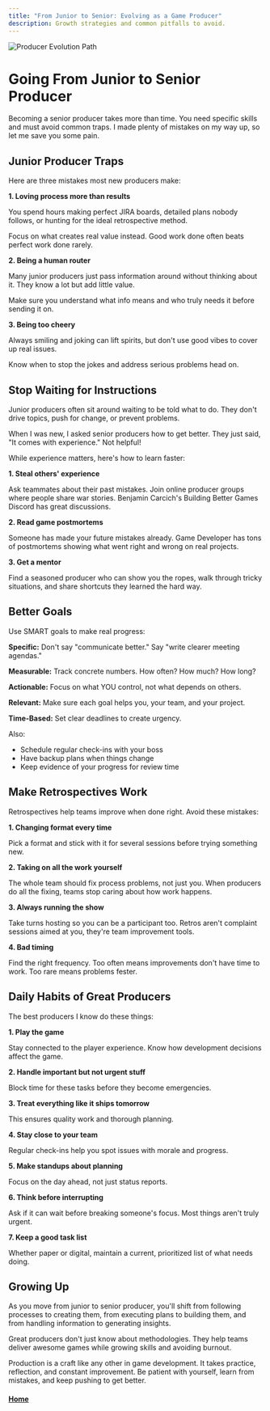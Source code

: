 ```yaml
---
title: "From Junior to Senior: Evolving as a Game Producer"
description: Growth strategies and common pitfalls to avoid.
---
```


![Producer Evolution Path](https://img.freepik.com/free-vector/hand-drawn-career-progression-concept_23-2149164015.jpg)

# Going From Junior to Senior Producer

Becoming a senior producer takes more than time. You need specific skills and must avoid common traps. I made plenty of mistakes on my way up, so let me save you some pain.

## Junior Producer Traps

Here are three mistakes most new producers make:

**1. Loving process more than results**

You spend hours making perfect JIRA boards, detailed plans nobody follows, or hunting for the ideal retrospective method.

Focus on what creates real value instead. Good work done often beats perfect work done rarely.

**2. Being a human router**

Many junior producers just pass information around without thinking about it. They know a lot but add little value.

Make sure you understand what info means and who truly needs it before sending it on.

**3. Being too cheery**

Always smiling and joking can lift spirits, but don't use good vibes to cover up real issues. 

Know when to stop the jokes and address serious problems head on.

## Stop Waiting for Instructions

Junior producers often sit around waiting to be told what to do. They don't drive topics, push for change, or prevent problems.

When I was new, I asked senior producers how to get better. They just said, "It comes with experience." Not helpful!

While experience matters, here's how to learn faster:

**1. Steal others' experience**

Ask teammates about their past mistakes. Join online producer groups where people share war stories. Benjamin Carcich's Building Better Games Discord has great discussions.

**2. Read game postmortems**

Someone has made your future mistakes already. Game Developer has tons of postmortems showing what went right and wrong on real projects.

**3. Get a mentor**

Find a seasoned producer who can show you the ropes, walk through tricky situations, and share shortcuts they learned the hard way.

## Better Goals

Use SMART goals to make real progress:

**Specific:** Don't say "communicate better." Say "write clearer meeting agendas."

**Measurable:** Track concrete numbers. How often? How much? How long?

**Actionable:** Focus on what YOU control, not what depends on others.

**Relevant:** Make sure each goal helps you, your team, and your project.

**Time-Based:** Set clear deadlines to create urgency.

Also:
- Schedule regular check-ins with your boss
- Have backup plans when things change
- Keep evidence of your progress for review time

## Make Retrospectives Work

Retrospectives help teams improve when done right. Avoid these mistakes:

**1. Changing format every time**

Pick a format and stick with it for several sessions before trying something new.

**2. Taking on all the work yourself**

The whole team should fix process problems, not just you. When producers do all the fixing, teams stop caring about how work happens.

**3. Always running the show**

Take turns hosting so you can be a participant too. Retros aren't complaint sessions aimed at you, they're team improvement tools.

**4. Bad timing**

Find the right frequency. Too often means improvements don't have time to work. Too rare means problems fester.

## Daily Habits of Great Producers

The best producers I know do these things:

**1. Play the game**

Stay connected to the player experience. Know how development decisions affect the game.

**2. Handle important but not urgent stuff**

Block time for these tasks before they become emergencies.

**3. Treat everything like it ships tomorrow**

This ensures quality work and thorough planning.

**4. Stay close to your team**

Regular check-ins help you spot issues with morale and progress.

**5. Make standups about planning**

Focus on the day ahead, not just status reports.

**6. Think before interrupting**

Ask if it can wait before breaking someone's focus. Most things aren't truly urgent.

**7. Keep a good task list**

Whether paper or digital, maintain a current, prioritized list of what needs doing.

## Growing Up

As you move from junior to senior producer, you'll shift from following processes to creating them, from executing plans to building them, and from handling information to generating insights.

Great producers don't just know about methodologies. They help teams deliver awesome games while growing skills and avoiding burnout.

Production is a craft like any other in game development. It takes practice, reflection, and constant improvement. Be patient with yourself, learn from mistakes, and keep pushing to get better.

#### [Home](./README.md) 
